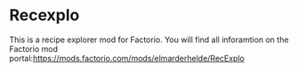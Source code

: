 # Recexplo
This is a recipe explorer mod for Factorio.
You will find all inforamtion on the Factorio mod portal:https://mods.factorio.com/mods/elmarderhelde/RecExplo
